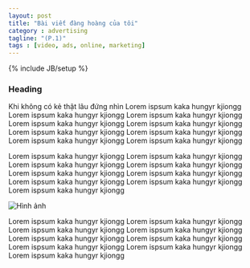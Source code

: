 ```yaml
---
layout: post
title: "Bài viết đàng hoàng của tôi"
category : advertising
tagline: "(P.1)"
tags : [video, ads, online, marketing]
---
```


{% include JB/setup %}

### Heading

Khi không có kẻ thật lâu đứng nhìn 
Lorem ispsum kaka hungyr kjiongg Lorem ispsum kaka hungyr kjiongg Lorem ispsum kaka hungyr kjiongg Lorem ispsum kaka hungyr kjiongg Lorem ispsum kaka hungyr kjiongg Lorem ispsum kaka hungyr kjiongg Lorem ispsum kaka hungyr kjiongg Lorem ispsum kaka hungyr kjiongg Lorem ispsum kaka hungyr kjiongg 

Lorem ispsum kaka hungyr kjiongg Lorem ispsum kaka hungyr kjiongg Lorem ispsum kaka hungyr kjiongg Lorem ispsum kaka hungyr kjiongg Lorem ispsum kaka hungyr kjiongg Lorem ispsum kaka hungyr kjiongg Lorem ispsum kaka hungyr kjiongg Lorem ispsum kaka hungyr kjiongg Lorem ispsum kaka hungyr kjiongg 

![Hình ảnh](https://octodex.github.com/images/yaktocat.png)

Lorem ispsum kaka hungyr kjiongg Lorem ispsum kaka hungyr kjiongg Lorem ispsum kaka hungyr kjiongg Lorem ispsum kaka hungyr kjiongg Lorem ispsum kaka hungyr kjiongg Lorem ispsum kaka hungyr kjiongg Lorem ispsum kaka hungyr kjiongg Lorem ispsum kaka hungyr kjiongg Lorem ispsum kaka hungyr kjiongg  


